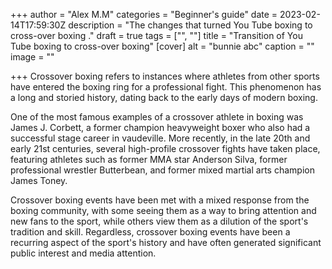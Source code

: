 +++
author = "Alex M.M"
categories = "Beginner's guide"
date = 2023-02-14T17:59:30Z
description = "The changes that turned You Tube boxing to cross-over boxing ."
draft = true
tags = ["", ""]
title = "Transition of You Tube boxing to cross-over boxing"
[cover]
alt = "bunnie abc"
caption = ""
image = ""

+++
Crossover boxing refers to instances where athletes from other sports have entered the boxing ring for a professional fight. This phenomenon has a long and storied history, dating back to the early days of modern boxing.

One of the most famous examples of a crossover athlete in boxing was James J. Corbett, a former champion heavyweight boxer who also had a successful stage career in vaudeville. More recently, in the late 20th and early 21st centuries, several high-profile crossover fights have taken place, featuring athletes such as former MMA star Anderson Silva, former professional wrestler Butterbean, and former mixed martial arts champion James Toney.

Crossover boxing events have been met with a mixed response from the boxing community, with some seeing them as a way to bring attention and new fans to the sport, while others view them as a dilution of the sport's tradition and skill. Regardless, crossover boxing events have been a recurring aspect of the sport's history and have often generated significant public interest and media attention.